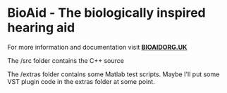 BioAid - The biologically inspired hearing aid
===========================================

For more information and documentation visit **[BIOAIDORG.UK](http:///bioaid.org.uk)**

The /src folder contains the C++ source

The /extras folder contains some Matlab test scripts. Maybe I'll put some VST plugin code in the extras folder at some point.

